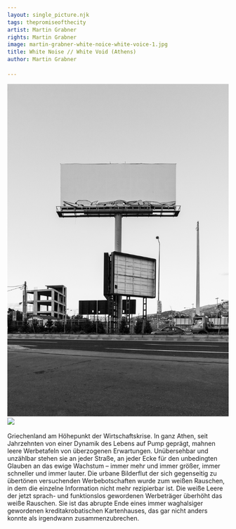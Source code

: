 ```yaml
---
layout: single_picture.njk
tags: thepromiseofthecity
artist: Martin Grabner
rights: Martin Grabner
image: martin-grabner-white-noice-white-voice-1.jpg
title: White Noise // White Void (Athens)
author: Martin Grabner

---
```


![](/assets/pics/martin-grabner-white-noise-white-voice-1.jpg)
![](/assets/pics/martin-grabner-white-noise-white-voice-2.jpg)

Griechenland am Höhepunkt der Wirtschaftskrise. In ganz Athen, seit Jahrzehnten von einer Dynamik des Lebens auf Pump geprägt, mahnen leere Werbetafeln von überzogenen Erwartungen. Unübersehbar und unzählbar stehen sie an jeder Straße, an jeder Ecke für den unbedingten Glauben an das ewige Wachstum – immer mehr und immer größer, immer schneller und immer lauter. Die urbane Bilderflut der sich gegenseitig zu übertönen versuchenden Werbebotschaften wurde zum weißen Rauschen, in dem die einzelne Information nicht mehr rezipierbar ist. Die weiße Leere der jetzt sprach- und funktionslos gewordenen Werbeträger überhöht das weiße Rauschen. Sie ist das abrupte Ende eines immer waghalsiger gewordenen kreditakrobatischen Kartenhauses, das gar nicht anders konnte als irgendwann zusammenzubrechen.
